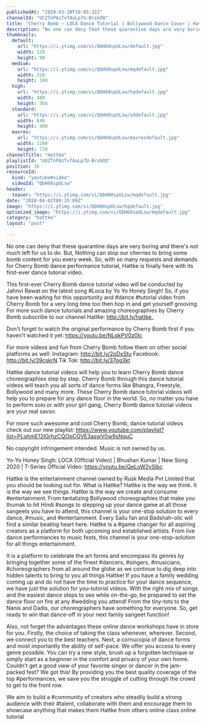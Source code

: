 ```yaml
---
publishedAt: "2020-03-30T10:05:32Z"
channelId: "UCZTnPAzTvTAaLp7U-BrskOQ"
title: "Cherry Bomb – LOCA Dance Tutorial | Bollywood Dance Cover | Hattke ​"
description: "No one can deny that these quarantine days are very boring and there's not much left for us to do. But, Nothing can stop our cherries to bring some bomb content for you every week. So, with so many requests and demands for Cherry Bomb dance performance tutorial, Hattke is finally here with its first-ever dance tutorial video.\n\nThis first-ever Cherry Bomb dance tutorial video will be conducted by Jahnvi Rawat on the latest song #Loca by Yo Yo Honey Singh! So, if you have been waiting for this opportunity and #dance #tutorial video from Cherry Bomb for a very long time too then hop in and get yourself grooving. For more such dance tutorials and amazing choreographies by Cherry Bomb subscribe to our channel Hattke: http://bit.ly/hattke_\n\nDon't forget to watch the original performance by Cherry Bomb first if you haven't watched it yet: https://youtu.be/NLqkPV0z0Ic\n\nFor more videos and fun from Cherry Bomb follow them on other social platforms as well: Instagram: http://bit.ly/2pDxStu Facebook: http://bit.ly/39cskrN Tik Tok: http://bit.ly/37gg3kt\n\nHattke dance tutorial videos will help you to learn Cherry Bomb dance choreographies step by step. Cherry Bomb through this dance tutorial videos will teach you all sorts of dance forms like Bhangra, Freestyle, Bollywood and many more. These Cherry Bomb dance tutorial videos will help you to prepare for any dance floor in the world. So, no matter you have to perform solo or with your girl gang, Cherry Bomb dance tutorial videos are your real savior.\n\nFor more such awesome and cool Cherry Bomb, dance tutorial videos check out our new playlist:\nhttps://www.youtube.com/playlist?list=PLqhmE12IGrhzCQOpCGVE3aswV0w9sNquC  \n\nNo copyright infringement intended. Music is not owned by us.\n\nYo-Yo Honey Singh: LOCA (Official Video) | Bhushan Kumar | New Song 2020 | T-Series Official Video: https://youtu.be/QeLoW2ySlbc\n\nHattke is the entertainment channel owned by Rusk Media Pvt Limited that you should be looking out for. What is Hattke? Hattke is the way we think. It is the way we see things. Hattke is the way we create and consume #entertainment. From tantalizing Bollywood choreographies that make you thumak to hit Hindi #songs to stepping up your dance game at all those sangeets you have to attend, this channel is your one-stop solution to every dance, #music, and #entertainment. Every Sallu fan and Badshah-olic will find a similar beating heart here. Hattke is a #game changer for all aspiring creators as a platform for both upcoming and established artists. From live dance performances to music fests, this channel is your one-stop-solution for all things entertainment.\n\nIt is a platform to celebrate the art forms and encompass its genres by bringing together some of the finest #dancers, #singers, #musicians, #choreographers from all around the globe as we continue to dig deep into hidden talents to bring to you all things Hattke! If you have a family wedding coming up and do not have the time to practice for your dance sequence, we have just the solution for you-tutorial videos. With the right mix of songs and the easiest dance steps to see while on-the-go, be prepared to set the dance floor on fire at any #wedding you attend! From the tiny-tots to the Nanis and Dadis, our choreographers have something for everyone. So, get ready to win that dance-off in your next family sangeet function!\n\nAlso, not forget the advantages these online dance workshops have in store for you. Firstly, the choice of taking the class whenever, wherever. Second, we connect you to the best teachers. Next, a cornucopia of dance forms and most importantly the ability of self-pace. We offer you access to every genre possible. You can try a new style, brush up a forgotten technique or simply start as a beginner in the comfort and privacy of your own home. Couldn’t get a good view of your favorite singer or dancer in the jam-packed fest? We got this! By providing you the best quality coverage of the top #performances, we save you the struggle of cutting through the crowd to get to the front row.\n\nWe aim to build a #community of creators who steadily build a strong audience with their #talent, collaborate with them and encourage them to showcase anything that makes them Hattke from others online class online tutorial"
thumbnails:
  default:
    url: "https://i.ytimg.com/vi/QbH60spULsw/default.jpg"
    width: 120
    height: 90
  medium:
    url: "https://i.ytimg.com/vi/QbH60spULsw/mqdefault.jpg"
    width: 320
    height: 180
  high:
    url: "https://i.ytimg.com/vi/QbH60spULsw/hqdefault.jpg"
    width: 480
    height: 360
  standard:
    url: "https://i.ytimg.com/vi/QbH60spULsw/sddefault.jpg"
    width: 640
    height: 480
  maxres:
    url: "https://i.ytimg.com/vi/QbH60spULsw/maxresdefault.jpg"
    width: 1280
    height: 720
channelTitle: "Hattke"
playlistId: "UUZTnPAzTvTAaLp7U-BrskOQ"
position: 26
resourceId:
  kind: "youtube#video"
  videoId: "QbH60spULsw"
header:
  teaser: "https://i.ytimg.com/vi/QbH60spULsw/mqdefault.jpg"
date: "2020-04-02T09:35:09Z"
image: "https://i.ytimg.com/vi/QbH60spULsw/hqdefault.jpg"
optimized_image: "https://i.ytimg.com/vi/QbH60spULsw/mqdefault.jpg"
category: "hattke"
layout: "post"

---
```

No one can deny that these quarantine days are very boring and there's not much left for us to do. But, Nothing can stop our cherries to bring some bomb content for you every week. So, with so many requests and demands for Cherry Bomb dance performance tutorial, Hattke is finally here with its first-ever dance tutorial video.

This first-ever Cherry Bomb dance tutorial video will be conducted by Jahnvi Rawat on the latest song #Loca by Yo Yo Honey Singh! So, if you have been waiting for this opportunity and #dance #tutorial video from Cherry Bomb for a very long time too then hop in and get yourself grooving. For more such dance tutorials and amazing choreographies by Cherry Bomb subscribe to our channel Hattke: http://bit.ly/hattke_

Don't forget to watch the original performance by Cherry Bomb first if you haven't watched it yet: https://youtu.be/NLqkPV0z0Ic

For more videos and fun from Cherry Bomb follow them on other social platforms as well: Instagram: http://bit.ly/2pDxStu Facebook: http://bit.ly/39cskrN Tik Tok: http://bit.ly/37gg3kt

Hattke dance tutorial videos will help you to learn Cherry Bomb dance choreographies step by step. Cherry Bomb through this dance tutorial videos will teach you all sorts of dance forms like Bhangra, Freestyle, Bollywood and many more. These Cherry Bomb dance tutorial videos will help you to prepare for any dance floor in the world. So, no matter you have to perform solo or with your girl gang, Cherry Bomb dance tutorial videos are your real savior.

For more such awesome and cool Cherry Bomb, dance tutorial videos check out our new playlist:
https://www.youtube.com/playlist?list=PLqhmE12IGrhzCQOpCGVE3aswV0w9sNquC  

No copyright infringement intended. Music is not owned by us.

Yo-Yo Honey Singh: LOCA (Official Video) | Bhushan Kumar | New Song 2020 | T-Series Official Video: https://youtu.be/QeLoW2ySlbc

Hattke is the entertainment channel owned by Rusk Media Pvt Limited that you should be looking out for. What is Hattke? Hattke is the way we think. It is the way we see things. Hattke is the way we create and consume #entertainment. From tantalizing Bollywood choreographies that make you thumak to hit Hindi #songs to stepping up your dance game at all those sangeets you have to attend, this channel is your one-stop solution to every dance, #music, and #entertainment. Every Sallu fan and Badshah-olic will find a similar beating heart here. Hattke is a #game changer for all aspiring creators as a platform for both upcoming and established artists. From live dance performances to music fests, this channel is your one-stop-solution for all things entertainment.

It is a platform to celebrate the art forms and encompass its genres by bringing together some of the finest #dancers, #singers, #musicians, #choreographers from all around the globe as we continue to dig deep into hidden talents to bring to you all things Hattke! If you have a family wedding coming up and do not have the time to practice for your dance sequence, we have just the solution for you-tutorial videos. With the right mix of songs and the easiest dance steps to see while on-the-go, be prepared to set the dance floor on fire at any #wedding you attend! From the tiny-tots to the Nanis and Dadis, our choreographers have something for everyone. So, get ready to win that dance-off in your next family sangeet function!

Also, not forget the advantages these online dance workshops have in store for you. Firstly, the choice of taking the class whenever, wherever. Second, we connect you to the best teachers. Next, a cornucopia of dance forms and most importantly the ability of self-pace. We offer you access to every genre possible. You can try a new style, brush up a forgotten technique or simply start as a beginner in the comfort and privacy of your own home. Couldn’t get a good view of your favorite singer or dancer in the jam-packed fest? We got this! By providing you the best quality coverage of the top #performances, we save you the struggle of cutting through the crowd to get to the front row.

We aim to build a #community of creators who steadily build a strong audience with their #talent, collaborate with them and encourage them to showcase anything that makes them Hattke from others online class online tutorial